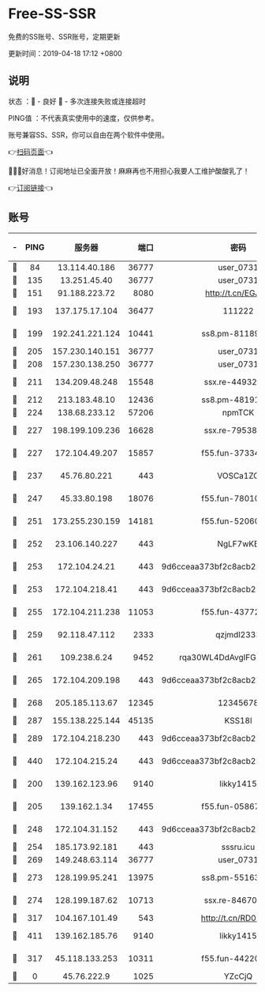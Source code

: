 # Free-SS-SSR

免费的SS账号、SSR账号，定期更新

更新时间：2019-04-18 17:12 +0800

## 说明

状态     ：🙂 - 良好 🙁 - 多次连接失败或连接超时

PING值   ：不代表真实使用中的速度，仅供参考。

账号兼容SS、SSR，你可以自由在两个软件中使用。

👉[扫码页面](https://liesauer.github.io/Free-SS-SSR/)👈

🎉🎉🎉好消息！订阅地址已全面开放！麻麻再也不用担心我要人工维护酸酸乳了！

👉[订阅链接](https://www.liesauer.net/yogurt/subscribe?ACCESS_TOKEN=DAYxR3mMaZAsaqUb)👈

## 账号

|-|PING|服务器|端口|密码|加密方式|区域|
|:----:|:----:|:-----:|-----:|:----:|:----:|:----:|
|🙂|84|13.114.40.186|36777|user_0731|chacha20|JP|
|🙂|135|13.251.45.40|36777|user_0731|chacha20|SG|
|🙂|151|91.188.223.72|8080|http://t.cn/EGJIyrl|rc4-md5|RU|
|🙂|193|137.175.17.104|36477|111222|aes-256-cfb|US|
|🙂|199|192.241.221.124|10441|ss8.pm-81189488|aes-256-cfb|US|
|🙂|205|157.230.140.151|36777|user_0731|chacha20|US|
|🙂|208|157.230.138.250|36777|user_0731|chacha20|US|
|🙂|211|134.209.48.248|15548|ssx.re-44932376|aes-256-cfb|US|
|🙂|212|213.183.48.10|12436|ss8.pm-48191124|rc4-md5|RU|
|🙂|224|138.68.233.12|57206|npmTCK|rc4-md5|US|
|🙂|227|198.199.109.236|16628|ssx.re-79538912|aes-256-cfb|US|
|🙂|227|172.104.49.207|15857|f55.fun-37334646|aes-256-cfb|SG|
|🙂|237|45.76.80.221|443|VOSCa1ZG|aes-256-cfb|DE|
|🙂|247|45.33.80.198|18076|f55.fun-78010722|aes-256-cfb|US|
|🙂|251|173.255.230.159|14181|f55.fun-52060044|aes-256-cfb|US|
|🙂|252|23.106.140.227|443|NgLF7wKB|aes-256-cfb|US|
|🙂|253|172.104.24.21|443|9d6cceaa373bf2c8acb22e60b6a58be6|aes-256-cfb|US|
|🙂|253|172.104.218.41|443|9d6cceaa373bf2c8acb22e60b6a58be6|aes-256-cfb|US|
|🙂|255|172.104.211.238|11053|f55.fun-43772326|aes-256-cfb|US|
|🙂|259|92.118.47.112|2333|qzjmdl2333|aes-256-cfb|US|
|🙂|261|109.238.6.24|9452|rqa30WL4DdAvgIFG6Fs3znzTa|aes-256-cfb|FR|
|🙂|265|172.104.209.198|443|9d6cceaa373bf2c8acb22e60b6a58be6|aes-256-cfb|US|
|🙂|268|205.185.113.67|12345|12345678|aes-256-cfb|US|
|🙂|287|155.138.225.144|45135|KSS18l|rc4-md5|US|
|🙂|289|172.104.218.230|443|9d6cceaa373bf2c8acb22e60b6a58be6|aes-256-cfb|US|
|🙂|440|172.104.215.24|443|9d6cceaa373bf2c8acb22e60b6a58be6|aes-256-cfb|US|
|🙂|200|139.162.123.96|9140|likky1415|aes-256-cfb|JP|
|🙂|205|139.162.1.34|17455|f55.fun-05867060|aes-256-cfb|SG|
|🙂|248|172.104.31.152|443|9d6cceaa373bf2c8acb22e60b6a58be6|aes-256-cfb|US|
|🙂|254|185.173.92.181|443|sssru.icu|rc4-md5|RU|
|🙂|269|149.248.63.114|36777|user_0731|chacha20|CA|
|🙂|273|128.199.95.241|13975|ss8.pm-55163159|aes-256-cfb|SG|
|🙂|274|128.199.187.62|10713|ssx.re-84670047|aes-256-cfb|SG|
|🙂|317|104.167.101.49|543|http://t.cn/RD0D7sx|rc4-md5|CA|
|🙂|411|139.162.185.76|9140|likky1415|aes-256-cfb|DE|
|🙁|317|45.118.133.253|10311|f55.fun-44220046|aes-256-cfb|SG|
|🙁|0|45.76.222.9|1025|YZcCjQ|rc4-md5|JP|
